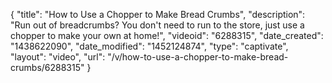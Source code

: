 {
    "title": "How to Use a Chopper to Make Bread Crumbs",
    "description": "Run out of breadcrumbs? You don't need to run to the store, just use a chopper to make your own at home!",
    "videoid": "6288315",
    "date_created": "1438622090",
    "date_modified": "1452124874",
    "type": "captivate",
    "layout": "video",
    "url": "\/v\/how-to-use-a-chopper-to-make-bread-crumbs\/6288315"
}